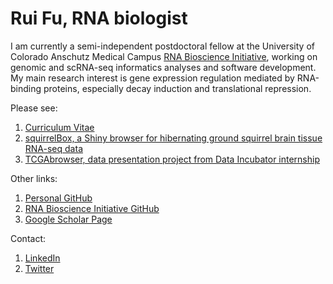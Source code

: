 # Rui Fu, RNA biologist

I am currently a semi-independent postdoctoral fellow at the University of Colorado Anschutz Medical Campus [RNA Bioscience Initiative](https://rockyrna.org/), working on genomic and scRNA-seq informatics analyses and software development. My main research interest is gene expression regulation mediated by RNA-binding proteins, especially decay induction and translational repression.

Please see:
1. [Curriculum Vitae](https://github.com/raysinensis/cv/raw/master/rf_cv_052420.pdf)
2. [squirrelBox, a Shiny browser for hibernating ground squirrel brain tissue RNA-seq data](https://raysinensis.shinyapps.io/squirrelBox/)
3. [TCGAbrowser, data presentation project from Data Incubator internship](http://tcga.raysinensis.com)

Other links:
1. [Personal GitHub](https://github.com/raysinensis)
2. [RNA Bioscience Initiative GitHub](https://github.com/rnabioco)
3. [Google Scholar Page](https://scholar.google.com/citations?view_op=list_works&hl=en&user=5K4soB0AAAAJ)

Contact:
1. [LinkedIn](https://www.linkedin.com/in/rui-fu-rna/)
2. [Twitter](https://twitter.com/FRancium34)

